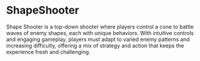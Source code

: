 # ShapeShooter
Shape Shooter is a top-down shooter where players control a cone to battle waves of enemy shapes, each with unique behaviors. With intuitive controls and engaging gameplay, players must adapt to varied enemy patterns and increasing difficulty, offering a mix of strategy and action that keeps the experience fresh and challenging.
